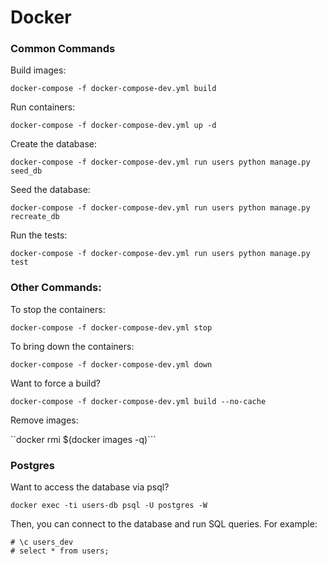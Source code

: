 # Docker

### Common Commands

Build images:

```docker-compose -f docker-compose-dev.yml build```

Run containers:

```docker-compose -f docker-compose-dev.yml up -d```

Create the database:

```docker-compose -f docker-compose-dev.yml run users python manage.py seed_db```

Seed the database:

```docker-compose -f docker-compose-dev.yml run users python manage.py recreate_db```

Run the tests:

```docker-compose -f docker-compose-dev.yml run users python manage.py test```

### Other Commands:

To stop the containers:

```docker-compose -f docker-compose-dev.yml stop```

To bring down the containers:

```docker-compose -f docker-compose-dev.yml down```

Want to force a build?

```docker-compose -f docker-compose-dev.yml build --no-cache```

Remove images:

``docker rmi $(docker images -q)```

### Postgres

Want to access the database via psql?

```docker exec -ti users-db psql -U postgres -W```

Then, you can connect to the database and run SQL queries. For example:

```
# \c users_dev
# select * from users;
```